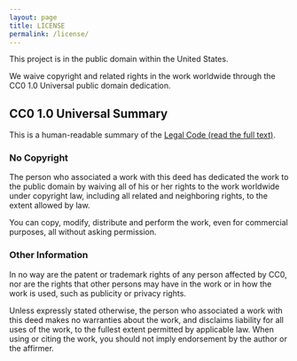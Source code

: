 ```yaml
---
layout: page
title: LICENSE
permalink: /license/
---
```


This project is in the public domain within the United States.

We waive copyright and related rights in the work
worldwide through the CC0 1.0 Universal public domain dedication.

## CC0 1.0 Universal Summary

This is a human-readable summary of the [Legal Code (read the full text)](https://creativecommons.org/publicdomain/zero/1.0/legalcode).

### No Copyright

The person who associated a work with this deed has dedicated the work to
the public domain by waiving all of his or her rights to the work worldwide
under copyright law, including all related and neighboring rights, to the
extent allowed by law.

You can copy, modify, distribute and perform the work, even for commercial
purposes, all without asking permission.

### Other Information

In no way are the patent or trademark rights of any person affected by CC0,
nor are the rights that other persons may have in the work or in how the
work is used, such as publicity or privacy rights.

Unless expressly stated otherwise, the person who associated a work with
this deed makes no warranties about the work, and disclaims liability for
all uses of the work, to the fullest extent permitted by applicable law.
When using or citing the work, you should not imply endorsement by the
author or the affirmer.
